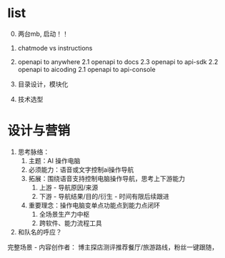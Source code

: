 # list
0. 两台mb, 启动！！
1. chatmode vs instructions
2. openapi to anywhere
  2.1 openapi to docs
  2.3 openapi to api-sdk
  2.2 openapi to aicoding
  2.1 openapi to api-console

3. 目录设计，模块化
4. 技术选型



# 设计与营销

1. 思考脉络：
   1. 主题：AI 操作电脑
   2. 必须能力：语音或文字控制ai操作导航
   3. 拓展：围绕语音支持控制电脑操作导航，思考上下游能力
      1. 上游 - 导航原因/来源
      2. 下游 - 导航结果/目的/衍生 - 时间有限后续跟进
   4. 重要理念：操作电脑变单点功能点到能力点闭环
      1. 全场景生产力中枢
      2. 跨软件、能力流程工具
2. 和队名的呼应？
  

  完整场景 - 内容创作者：
   博主探店测评推荐餐厅/旅游路线，粉丝一键跟随，
